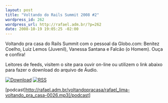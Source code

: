 ```yaml
--- 
layout: post
title: "Voltando do Rails Summit 2008 #2"
wordpress_id: 262
wordpress_url: http://rafael.adm.br/?p=262
date: 2008-10-19 19:05:25 -02:00
---
```

Voltando pra casa do Rails Summit com o pessoal da Globo.com: Benitez Coelho, Luiz Lemos (Juvenil), Vanessa Santana e Falcão (o Homem). Ouça e confira!

Leitores de feeds, visitem o site para ouvir on-line ou utilizem o link abaixo para fazer o download do arquivo de Áudio.

<a class="noborder" href="http://rafael.adm.br/voltandopracasa/rafael_lima-voltando_pra_casa-0026.mp3" title="Download"><img src="http://rafael.adm.br/wp-content/themes/rafael_lima-rockinblue/images/download_green.gif" border="0" alt="Download" /></a> <a class="noborder" href="http://feeds.feedburner.com/rafael_lima_podcast" title="RSS"><img src="http://rafael.adm.br/wp-content/themes/rafael_lima-rockinblue/images/icn-feed-16x16.png" border="0" alt="RSS" /></a>

[podcast]http://rafael.adm.br/voltandopracasa/rafael_lima-voltando_pra_casa-0026.mp3[/podcast]
